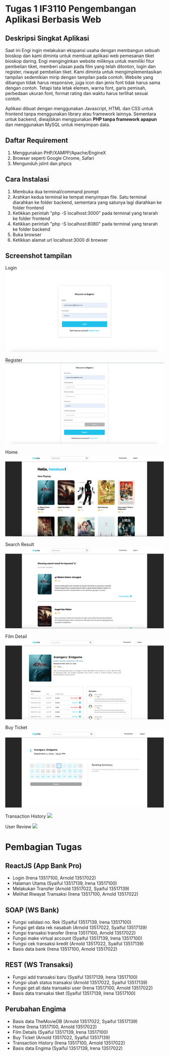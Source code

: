 # Tugas 1 IF3110 Pengembangan Aplikasi Berbasis Web

## Deskripsi Singkat Aplikasi

Saat ini Engi ingin melakukan ekspansi usaha dengan membangun sebuah bioskop dan kami diminta untuk membuat aplikasi web pemesanan tiket bioskop daring. Engi menginginkan website miliknya untuk memiliki fitur pembelian tiket, memberi ulasan pada film yang telah ditonton, login dan register, riwayat pembelian tiket. Kami diminta untuk mengimplementasikan tampilan sedemikian mirip dengan tampilan pada contoh. Website yang dibangun tidak harus responsive, juga icon dan jenis font tidak harus sama dengan contoh. Tetapi tata letak elemen, warna font, garis pemisah, perbedaan ukuran font, format rating dan waktu harus terlihat sesuai contoh. 

Aplikasi dibuat dengan menggunakan Javascript, HTML dan CSS untuk frontend tanpa menggunakan library atau framework lainnya. Sementara untuk backend, diwajibkan menggunakan **PHP tanpa framework apapun** dan menggunakan MySQL untuk menyimpan data.

## Daftar Requirement
1. Menggunakan PHP/XAMPP/Apache/EngineX
2. Browser seperti Google Chrome, Safari
3. Mengunduh jslint dan phpcs

## Cara Instalasi
1. Membuka dua terminal/command prompt
2. Arahkan kedua terminal ke tempat menyimpan file. Satu terminal diarahkan ke folder backend, sementara yang satunya lagi diarahkan ke folder frontend
3. Ketikkan perintah "php -S localhost:3000" pada terminal yang terarah ke folder frontend
4. Ketikkan perintah "php -S localhost:8080" pada terminal yang terarah ke folder backend
5. Buka browser
6. Ketikkan alamat url localhost:3000 di browser

## Screenshot tampilan
Login
![](screen-shot/screenshot_login.png)

Register
![](screen-shot/screenshot_register.png)

Home
![](screen-shot/screenshot_home.png)

Search Result
![](screen-shot/screenshot_search.png)

Film Detail
![](screen-shot/screenshot_moviedetail.png)

Buy Ticket
![](screen-shot/screenshot_buyticket.png)

Transaction History
![](screen-shot/screenshot_transaction.png)

User Review
![](screen-shot/screenshot_review.png)


# Pembagian Tugas

## ReactJS (App Bank Pro)
- Login (Irena 13517100, Arnold 13517022)
- Halaman Utama (Syaiful 13517139, Irena 13517100)
- Melakukan Transfer (Arnold 13517022, Syaiful 13517139)
- Melihat Riwayat Transaksi (Irena 13517100, Arnold 13517022)




## SOAP (WS Bank)
- Fungsi validasi no. Rek (Syaiful 13517139, Irena 13517100)
- Fungsi get data rek nasabah (Arnold 13517022, Syaiful 13517139)
- Fungsi transaksi transfer (Irena 13517100, Arnold 13517022)
- Fungsi make virtual account (Syaiful 13517139, Irena 13517100)
- Fungsi cek transaksi kredit (Arnold 13517022, Syaiful 13517139)
- Basis data bank (Irena 13517100, Arnold 13517022)



## REST (WS Transaksi)
- Fungsi add transaksi baru (Syaiful 13517139, Irena 13517100)
- Fungsi ubah status transaksi (Arnold 13517022, Syaiful 13517139)
- Fungsi get all data transaksi user (Irena 13517100, Arnold 13517022)
- Basis data transaksi tiket (Syaiful 13517139, Irena 13517100)



## Perubahan Engima
- Basis data TheMovieDB (Arnold 13517022, Syaiful 13517139)
- Home (Irena 13517100, Arnold 13517022)
- Film Details (Syaiful 13517139, Irena 13517100)
- Buy Ticket (Arnold 13517022, Syaiful 13517139)
- Transaction History (Irena 13517100, Arnold 13517022)
- Basis data Engima (Syaiful 13517139, Irena 13517022)